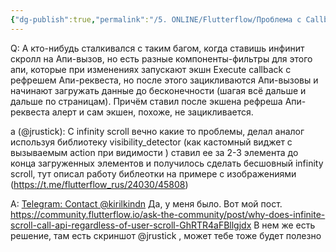 ```yaml
---
{"dg-publish":true,"permalink":"/5. ONLINE/Flutterflow/Проблема с Callback и Infinity scroll/","tags":["telegram"],"created":"2024-12-23T10:34:45.479-03:00","updated":"2024-12-23T10:37:01.603-03:00"}
---
```


Q:
А кто-нибудь сталкивался с таким багом, когда ставишь инфинит скролл на Апи-вызов, но есть разные компоненты-фильтры для этого апи, которые при изменениях запускают экшн Execute callback с рефрешем Апи-реквеста, но после этого зацикливаются Апи-вызовы и начинают загружать данные до бесконечности (шагая всё дальше и дальше по страницам). Причём ставил после экшена рефреша Апи-реквеста алерт и сам экшен, похоже, не зацикливается.

a (@jrustick):
С infinity scroll вечно какие то проблемы, делал аналог используя библиотеку visibility_detector (как кастомный виджет с вызываемым action при видимости ) ставил ее за 2-3 элемента до конца загруженных элементов и получилось сделать бесшовный infinity scroll, тут описал работу библеотки на примере с изображениями (https://t.me/flutterflow_rus/24030/45808)

A: [Telegram: Contact @kirilkindn](https://t.me/kirilkindn)
Да, у меня было. 
Вот мой пост. 
https://community.flutterflow.io/ask-the-community/post/why-does-infinite-scroll-call-api-regardless-of-user-scroll-GhRTR4aFBllgjdx
В нем же есть решение, там есть скриншот
@jrustick , может тебе тоже будет полезно